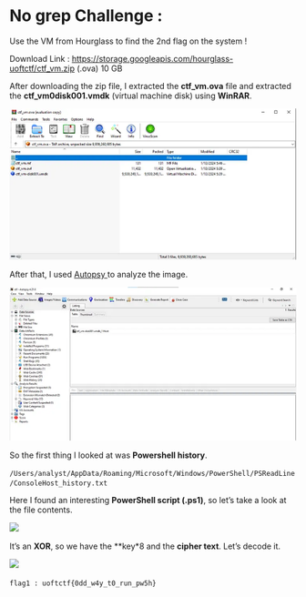 <h1>No grep Challenge :</h1>


Use the VM from Hourglass to find the 2nd flag on the system !


Download Link : https://storage.googleapis.com/hourglass-uoftctf/ctf_vm.zip (.ova) 10 GB


After downloading the zip file, I extracted the **ctf_vm.ova** file and extracted the **ctf_vm0disk001.vmdk** (virtual machine disk) using **WinRAR**.


<img src="https://github.com/mrfa3i643/Writeups/blob/main/UOFTCTF%202024%20-%20Forensics%20/img/1.webp">


After that, I used <a href="https://www.autopsy.com/download/"> Autopsy </a> to analyze the image.


<img src="https://github.com/mrfa3i643/Writeups/blob/main/UOFTCTF%202024%20-%20Forensics%20/img/2.webp">


So the first thing I looked at was **Powershell history**.


```/Users/analyst/AppData/Roaming/Microsoft/Windows/PowerShell/PSReadLine/ConsoleHost_history.txt```


Here I found an interesting **PowerShell script (.ps1)**, so let’s take a look at the file contents.


<img src="https://github.com/mrfa3i643/Writeups/blob/main/UOFTCTF%202024%20-%20Forensics%20/img/3.webp">

It’s an **XOR**, so we have the **key*8 and the **cipher text**. Let’s decode it.


<img src="https://github.com/mrfa3i643/Writeups/blob/main/UOFTCTF%202024%20-%20Forensics%20/img/4.webp">


```flag1 : uoftctf{0dd_w4y_t0_run_pw5h}```

